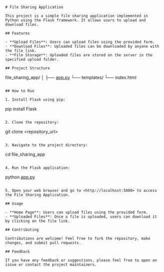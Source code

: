```
# File Sharing Application

This project is a simple file sharing application implemented in Python using the Flask framework. It allows users to upload and download files.

## Features

- **Upload Files**: Users can upload files using the provided form.
- **Download Files**: Uploaded files can be downloaded by anyone with the file link.
- **File Storage**: Uploaded files are stored on the server in the specified upload folder.

## Project Structure

```

file_sharing_app/
│
├── [app.py](http://app.py/)
└── templates/
└── index.html

```

## How to Run

1. Install Flask using pip:

```

pip install Flask

```

2. Clone the repository:

```

git clone <repository_url>

```

3. Navigate to the project directory:

```

cd file_sharing_app

```

4. Run the Flask application:

```

python [app.py](http://app.py/)

```

5. Open your web browser and go to <http://localhost:5000> to access the File Sharing Application.

## Usage

- **Home Page**: Users can upload files using the provided form.
- **Uploaded Files**: Once a file is uploaded, users can download it by clicking on the file link.

## Contributing

Contributions are welcome! Feel free to fork the repository, make changes, and submit pull requests.

## Feedback

If you have any feedback or suggestions, please feel free to open an issue or contact the project maintainers.

```
